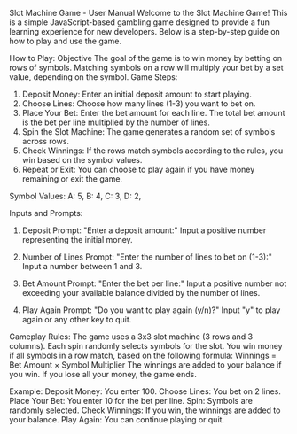 Slot Machine Game - User Manual
Welcome to the Slot Machine Game! This is a simple JavaScript-based gambling game designed to provide a fun learning experience for new developers. Below is a step-by-step guide on how to play and use the game.

How to Play:
Objective
The goal of the game is to win money by betting on rows of symbols. Matching symbols on a row will multiply your bet by a set value, depending on the symbol.
Game Steps:
1. Deposit Money: Enter an initial deposit amount to start playing.
2. Choose Lines: Choose how many lines (1-3) you want to bet on.
3. Place Your Bet: Enter the bet amount for each line. The total bet amount is the bet per line multiplied by the number of lines.
4. Spin the Slot Machine: The game generates a random set of symbols across rows.
5. Check Winnings: If the rows match symbols according to the rules, you win based on the symbol values.
6. Repeat or Exit: You can choose to play again if you have money remaining or exit the game.

Symbol Values:
  A: 5,
  B: 4,
  C: 3,
  D: 2,

Inputs and Prompts:
1. Deposit
Prompt: "Enter a deposit amount:"
Input a positive number representing the initial money.

2. Number of Lines
Prompt: "Enter the number of lines to bet on (1-3):"
Input a number between 1 and 3.

3. Bet Amount
Prompt: "Enter the bet per line:"
Input a positive number not exceeding your available balance divided by the number of lines.

4. Play Again
Prompt: "Do you want to play again (y/n)?"
Input "y" to play again or any other key to quit.

Gameplay Rules:
The game uses a 3x3 slot machine (3 rows and 3 columns).
Each spin randomly selects symbols for the slot.
You win money if all symbols in a row match, based on the following formula:
Winnings = Bet Amount × Symbol Multiplier
The winnings are added to your balance if you win. If you lose all your money, the game ends.

Example:
Deposit Money: You enter 100.
Choose Lines: You bet on 2 lines.
Place Your Bet: You enter 10 for the bet per line.
Spin: Symbols are randomly selected.
Check Winnings: If you win, the winnings are added to your balance.
Play Again: You can continue playing or quit.
